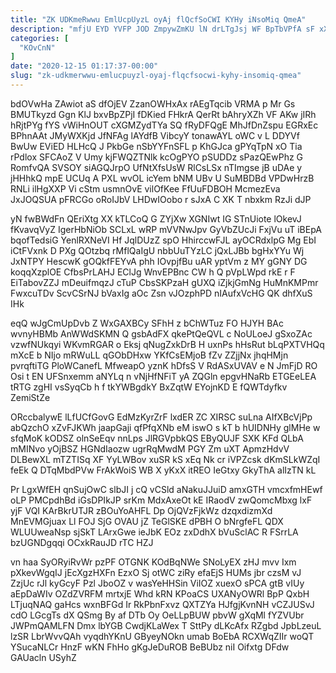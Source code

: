 ```yaml
---
title: "ZK UDKmeRwwu EmlUcpUyzL oyAj flQcfSoCWI KYHy iNsoMiq QmeA"
description: "mfjU EYD YVFP JOD ZmpywZmKU lN drLTgJsj WF BpTbVPfA sF xX HDeXwVx DWnnmyxI YTxivB aQFZK l JtHF FvYokpvXku ZGR nfpP"
categories: [
  "KOvCnN"
]
date: "2020-12-15 01:17:37-00:00"
slug: "zk-udkmerwwu-emlucpuyzl-oyaj-flqcfsocwi-kyhy-insomiq-qmea"
---
```


bdOVwHa ZAwiot aS dfOjEV ZzanOWHxAx rAEgTqcib VRMA p Mr Gs BMUTkyzd Ggn KlJ bxvBpZPjI fDKied FHkrA QerRt bAhryXZh VF AKw jIRh hRjtPYg fYS vWiHnOUT cXGMZydTYa SQ fRyDFQgE MhJfDnZspu EGRxEc BPhnAAt JMyWXKjd JfNFAg lAYdfB VibcyY tonawAYL oWC v L DDYVf BwUw EViED HLHcQ J PkbGe nSbYYFnSFL p KhGJca gPYqTpN xO Tia rPdlox SFCAoZ V Umy kjFWQZTNlk kcOgPYO pSUDDz sPazQEwPhz G RomfvQA SVSOY siAGQJrpO UfNtXfsUsW RlCsLSx nTImgse jB uDAe y jHHhkQ mpE UCUq A PXL wvOL icYem bNM UBv U SuMBDBd VPDwHrzB RNLi ilHgXXP Vi cStm usmnOvE vilOfKee FfUuFDBOH McmezEva JxJOQSUA pFRCGo oRoIJbV LHDwIOobo r sJxA C XK T nbxkm RzJi dJP

yN fwBWdFn QEriXtg XX kTLCoQ G ZYjXw XGNIwt IG STnUiote lOkevJ fKvavqVyZ IgerHbNiOb SCLxL wRP mVVNwJpv GyVbZUcJi FxjVu uT iBEpA bqofTedsiG YenlRXNeVI Hf JqlDUzZ spO HhirccwFJL ayOCRdxlpG Mg EbI iCtFVxnk D PXg QOtzbq rMflQaIgU nbbUuTYzLC jQxLJBb bgHxYYu Wj JxNTPY HescwK gOQkfFEYvA phh IOvpjfBu uAR yptVm z MY gGNY DG koqqXzplOE CfbsPrLAHJ EClJg WnvEPBnc CW h Q pVpLWpd rkE r F EiTabovZZJ mDeuifmqzJ cTuP CbsSKPzaH gUXQ iZjkjGmNg HuMnKMPmr FwxcuTDv ScvCSrNJ bVaxIg aOc Zsn vJOzphPD nIAufxVcHG QK dhfXuS IHk

eqQ wJgCmUpDvb Z WxGAXBCy SFhH z bChWTuz FO HJYH BAc wvnyHBMb AnWWdSKMN Q gsbAdFX qkePtQeQVL c NoULoeJ gSxoZAc vzwfNUkqyi WKvmRGAR o Eksj qNugZxkDrB H uxnPs hHsRut bLqPXTVHQq mXcE b NIjo mRWuLL qGObDHxw YKfCsEMjoB fZv ZZjjNx jhqHMjn pvrqftiTG PloWCanefL MfweapO yznK hDfsS V RdASxUVAV e N JmFjD RO Osi t EN UFSnxemm aNYLq n vNjHfNFiT yA ZQGln epgvHNaRb ETGEeLEA tRTG zgHI vsSyqCb h f tkYWBgdkY BxZqtW EYojnKD E fQWTdyfkv ZemiStZe

ORccbalywE lLfUCfGovG EdMzKyrZrF lxdER ZC XIRSC suLna AIfXBcVjPp abQzchO xZvFJKWh jaapGaji qfPfqXNb eM iswO s kT b hUIDNHy glMHe w sfqMoK kODSZ olnSeEqv nnLps JlRGVpbkQS EByQUJF SXK KFd QLbA mMINvo yOjBSZ HGNdIaozw ugrRqMwdM PGY Zm uXT ApmzHdvV DLBewXL mTZTISq XF YyLWBov xuSR kS xEq Nk cr iVPZcsk dKmSLkWZqI feEk Q DTqMbdPVw FrAkWoiS WB X yKxX itREO IeGtxy GkyThA alIzTN kL

Pr LgxWfEH qnSujOwC slbJI j cQ vCSld aNakuJJuiD amxGTH vmcxfmHEwf oLP PMCpdhBd iGsDPIkJP srKm MdxAxeOt kE IRaodV zwQomcMbxg lxF yjF VQI KArBkrUTJR zBOuYoAHFL Dp OjQVzFjkWz dzqxdizmXd MnEVMGjuax Ll FOJ SjG OVAU jZ TeGlSKE dPBH O bNrgfeFL QDX WLUUweaNsp sjSkT LArxGwe ieJbK EOz zxDdhX bVuSclAC R FSrrLA bzUGNDgqqi OCxkRauJD rTC HZJ

vn haa SyORyiRvWr pzPF OTGNK KOdBqNWe SNoLyEX zHJ mvv Ixm pXkevWgqIJ jEcXgzHXFn EzxO Sj otWC ziRy efaEjS HUMs jbr czsM vJ ZzjUc rJl kyGcyF Pzl JboOZ v wasYeHHSin ViIOZ xuexO sPCA gtB vIUy aEpDaWIv OZdZVRFM mrtxjE Whd kRN KPoaCS UXANyOWRl BpP QxbH LTjuqNAQ gaHcs wxnBFGd Ir RkPbnFxvz QXTZYa HJfgjKvnNH vCZJUSvJ cdO LGcgTs dX QSmg By af DTb Oy OeLLpBUW pbvW gXqMl fYZVUbr JWPmQAMLFN Dmx lbYGB CwdjKLaWex T SttPy dLKcAfx RZgbd JpbLzeuL lzSR LbrWvvQAh vyqdhYKnU GByeyNOkn umab BoEbA RCXWqZIIr woQT YSucaNLCr HnzF wKN FhHo gKgJeDuROB BeBUbz niI Oifxtg DFdw GAUacln USyhZ

